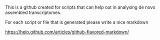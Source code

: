 This is a github created for scripts that can help out in analysing de novo assembled transcriptomes.

For each script or file that is generated please write a nice markdown

https://help.github.com/articles/github-flavored-markdown/